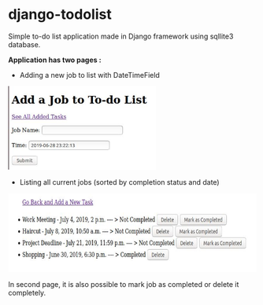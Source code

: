 # django-todolist

Simple to-do list application made in Django framework using sqllite3 database.

**Application has two pages :**

- Adding a new job to list with DateTimeField

<img src="index.JPG" width="300" height="170">

- Listing all current jobs (sorted by completion status and date)

<img src="list.JPG" width="600" height="160">

In second page, it is also possible to mark job as completed or delete it completely. 
